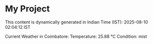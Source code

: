 # My Project

This content is dynamically generated in Indian Time (IST): 2025-08-10 02:04:12 IST


Current Weather in Coimbatore:
Temperature: 25.88 °C
Condition: mist
